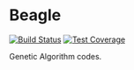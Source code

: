 # Beagle

[![Build Status](https://travis-ci.org/bjmorgan/beagle.svg?branch=master)](https://travis-ci.org/bjmorgan/beagle)
[![Test Coverage](https://codeclimate.com/github/bjmorgan/beagle/badges/coverage.svg)](https://codeclimate.com/github/bjmorgan/beagle/coverage)

Genetic Algorithm codes.
